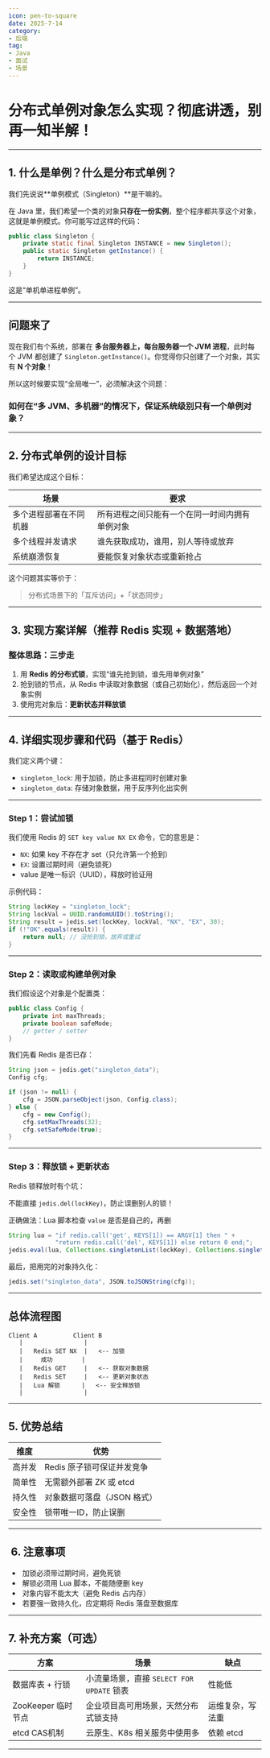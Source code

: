 ```yaml
---
icon: pen-to-square
date: 2025-7-14
category:
- 后端
tag:
- Java
- 面试
- 场景
---
```


#  分布式单例对象怎么实现？彻底讲透，别再一知半解！

---

## 1. 什么是单例？什么是分布式单例？

我们先说说\*\*单例模式（Singleton）\*\*是干嘛的。

 在 Java 里，我们希望一个类的对象**只存在一份实例**，整个程序都共享这个对象，这就是单例模式。你可能写过这样的代码：

```java
public class Singleton {
    private static final Singleton INSTANCE = new Singleton();
    public static Singleton getInstance() {
        return INSTANCE;
    }
}
```

这是“单机单进程单例”。

---

## 问题来了

现在我们有个系统，部署在 **多台服务器上，每台服务器一个 JVM 进程**，此时每个 JVM 都创建了 `Singleton.getInstance()`。你觉得你只创建了一个对象，其实有 **N 个对象**！

所以这时候要实现“全局唯一”，必须解决这个问题：

### 如何在“多 JVM、多机器”的情况下，保证系统级别只有一个单例对象？

---

## 2. 分布式单例的设计目标

我们希望达成这个目标：

| 场景          | 要求                      |
| ----------- | ----------------------- |
| 多个进程部署在不同机器 | 所有进程之间只能有一个在同一时间内拥有单例对象 |
| 多个线程并发请求    | 谁先获取成功，谁用，别人等待或放弃       |
| 系统崩溃恢复      | 要能恢复对象状态或重新抢占           |

这个问题其实等价于：

> 分布式场景下的「互斥访问」+「状态同步」

---

## ️ 3. 实现方案详解（推荐 Redis 实现 + 数据落地）

### 整体思路：三步走

1. 用 **Redis 的分布式锁**，实现“谁先抢到锁，谁先用单例对象”
2. 抢到锁的节点，从 Redis 中读取对象数据（或自己初始化），然后返回一个对象实例
3. 使用完对象后：**更新状态并释放锁**

---

## 4. 详细实现步骤和代码（基于 Redis）

我们定义两个键：

* `singleton_lock`: 用于加锁，防止多进程同时创建对象
* `singleton_data`: 存储对象数据，用于反序列化出实例

---

### Step 1：尝试加锁

我们使用 Redis 的 `SET key value NX EX` 命令，它的意思是：

* `NX`: 如果 key 不存在才 set（只允许第一个抢到）
* `EX`: 设置过期时间（避免锁死）
* value 是唯一标识（UUID），释放时验证用

示例代码：

```java
String lockKey = "singleton_lock";
String lockVal = UUID.randomUUID().toString();
String result = jedis.set(lockKey, lockVal, "NX", "EX", 30);
if (!"OK".equals(result)) {
    return null; // 没抢到锁，放弃或重试
}
```

---

### Step 2：读取或构建单例对象

我们假设这个对象是个配置类：

```java
public class Config {
    private int maxThreads;
    private boolean safeMode;
    // getter / setter
}
```

我们先看 Redis 是否已存：

```java
String json = jedis.get("singleton_data");
Config cfg;

if (json != null) {
    cfg = JSON.parseObject(json, Config.class);
} else {
    cfg = new Config();
    cfg.setMaxThreads(32);
    cfg.setSafeMode(true);
}
```

---

### Step 3：释放锁 + 更新状态

Redis 锁释放时有个坑：

 不能直接 `jedis.del(lockKey)`，防止误删别人的锁！

正确做法：Lua 脚本检查 `value` 是否是自己的，再删

```java
String lua = "if redis.call('get', KEYS[1]) == ARGV[1] then " +
             "return redis.call('del', KEYS[1]) else return 0 end;";
jedis.eval(lua, Collections.singletonList(lockKey), Collections.singletonList(lockVal));
```

最后，把用完的对象持久化：

```java
jedis.set("singleton_data", JSON.toJSONString(cfg));
```

---

## 总体流程图

```
Client A          Client B
   |                 |
   |   Redis SET NX  |   <-- 加锁
   |     成功        |
   |   Redis GET     |   <-- 获取对象数据
   |   Redis SET     |   <-- 更新对象状态
   |   Lua 解锁      |   <-- 安全释放锁
   |                 |
```

---

## 5. 优势总结

| 维度  | 优势               |
| --- | ---------------- |
| 高并发 | Redis 原子锁可保证并发竞争 |
| 简单性 | 无需额外部署 ZK 或 etcd |
| 持久性 | 对象数据可落盘（JSON 格式） |
| 安全性 | 锁带唯一ID，防止误删      |

---

## ️ 6. 注意事项

* ️ 加锁必须带过期时间，避免死锁
* ️ 解锁必须用 Lua 脚本，不能随便删 key
* ️ 对象内容不能太大（避免 Redis 占内存）
* ️ 若要强一致持久化，应定期将 Redis 落盘至数据库

---

## 7. 补充方案（可选）

| 方案             | 场景                              | 缺点       |
| -------------- | ------------------------------- | -------- |
| 数据库表 + 行锁      | 小流量场景，直接 `SELECT FOR UPDATE` 锁表 | 性能低      |
| ZooKeeper 临时节点 | 企业项目高可用场景，天然分布式锁支持              | 运维复杂，写法重 |
| etcd CAS机制     | 云原生、K8s 相关服务中使用多                | 依赖 etcd  |

---

